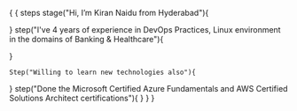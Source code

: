 {
 {
    steps
    stage("Hi, I’m Kiran Naidu from Hyderabad"){
 
}
    step("I've 4 years of experience in DevOps Practices, Linux environment in the domains of Banking & Healthcare"){

}

    Step("Willing to learn new technologies also"){    

}
    step("Done the Microsoft Certified Azure Fundamentals and AWS Certified Solutions Architect certifications"){
    }
  }
}    
